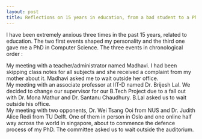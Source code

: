 ```yaml
---
layout: post
title: Reflections on 15 years in education, from a bad student to a PhD.
---
```


I have been extremely anxious three times in the past 15 years, related to
education. The two first events shaped my personality and the third one gave me a
PhD in Computer Science. The three events in chronological order :

<div class="message">
My meeting with a teacher/administrator named Madhavi. I had been skipping class
notes for all subjects and she received a complaint from my mother about it.
Madhavi asked me to wait outside her office. 
</div>

<div class="message">
My meeting with an associate professor at IIT-D named Dr. Brijesh Lal. We decided
to change our supervisor for our B.Tech Project due to a fall out with Dr. Mona
Mathur and Dr. Santanu Chaudhury. B.Lal asked us to wait outside his office.
</div>

<div class="message">
My meeting with two opponents, Dr. Wei Tsang Ooi from NUS and Dr. Judith Alice
Redi from TU Delft. One of them in person in Oslo and one online half way across
the world in singapore, about to commence the defence process of my PhD. The
committee asked us to wait outside the auditorium.
</div>
